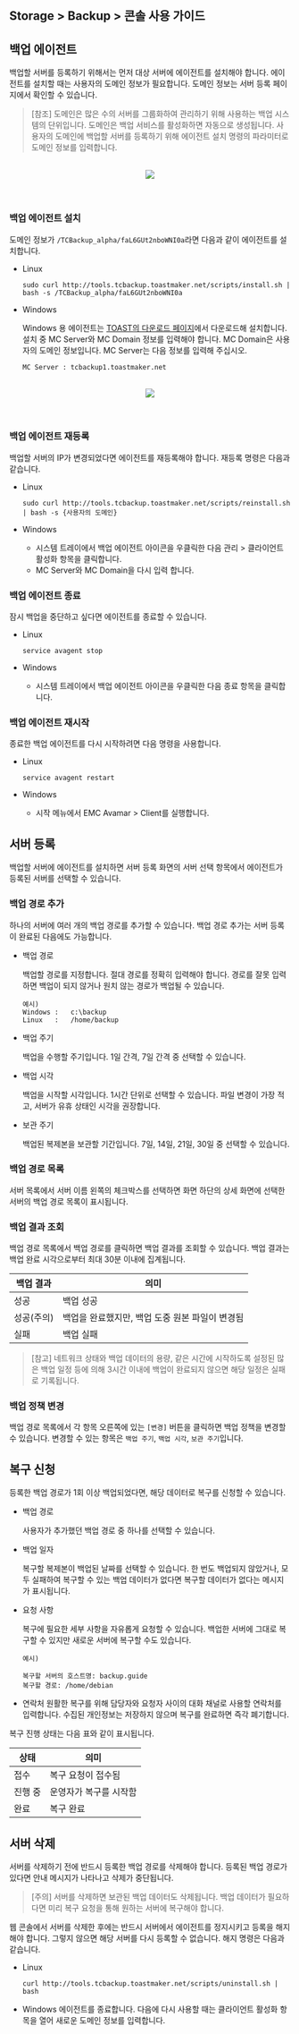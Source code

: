 ## Storage > Backup > 콘솔 사용 가이드

## 백업 에이전트
백업할 서버를 등록하기 위해서는 먼저 대상 서버에 에이전트를 설치해야 합니다. 에이전트를 설치할 때는 사용자의 도메인 정보가 필요합니다. 도메인 정보는 서버 등록 페이지에서 확인할 수 있습니다.

> [참조]
> 도메인은 많은 수의 서버를 그룹화하여 관리하기 위해 사용하는 백업 시스템의 단위입니다.
> 도메인은 백업 서비스를 활성화하면 자동으로 생성됩니다.
> 사용자의 도메인에 백업할 서버를 등록하기 위해 에이전트 설치 명령의 파라미터로 도메인 정보를 입력합니다.

<br>
<center>
<img src="http://static.toastoven.net/prod_backup/console_guide/image_01.png"/>
</center>
<br>
<br>


### 백업 에이전트 설치

도메인 정보가 `/TCBackup_alpha/faL6GUt2nboWNI0a`라면 다음과 같이 에이전트를 설치합니다.

* Linux

    ```
    sudo curl http://tools.tcbackup.toastmaker.net/scripts/install.sh | bash -s /TCBackup_alpha/faL6GUt2nboWNI0a
    ```

* Windows

	Windows 용 에이전트는 [TOAST의 다운로드 페이지](http://docs.cloud.toast.com/ko/Download)에서 다운로드해 설치합니다. 설치 중 MC Server와 MC Domain 정보를 입력해야 합니다. MC Domain은 사용자의 도메인 정보입니다. MC Server는 다음 정보를 입력해 주십시오.

    ```
    MC Server : tcbackup1.toastmaker.net
    ```

<br>
<center>
<img src="http://static.toastoven.net/prod_backup/console_guide/image_02.png"/>
<br>
</center>
<br>
<br>

### 백업 에이전트 재등록
백업할 서버의 IP가 변경되었다면 에이전트를 재등록해야 합니다. 재등록 명령은 다음과 같습니다.

* Linux

    ```
    sudo curl http://tools.tcbackup.toastmaker.net/scripts/reinstall.sh | bash -s {사용자의 도메인}
    ```

* Windows
    * 시스템 트레이에서 백업 에이전트 아이콘을 우클릭한 다음 관리 > 클라이언트 활성화 항목을 클릭합니다.
    * MC Server와 MC Domain을 다시 입력 합니다.

### 백업 에이전트 종료
잠시 백업을 중단하고 싶다면 에이전트를 종료할 수 있습니다.

* Linux

    ```
    service avagent stop
    ```

* Windows
    * 시스템 트레이에서 백업 에이전트 아이콘을 우클릭한 다음 종료 항목을 클릭합니다.

### 백업 에이전트 재시작
종료한 백업 에이전트를 다시 시작하려면 다음 명령을 사용합니다.

* Linux

    ```
    service avagent restart
    ```

* Windows
    * 시작 메뉴에서 EMC Avamar > Client를 실행합니다.


## 서버 등록
백업할 서버에 에이전트를 설치하면 서버 등록 화면의 서버 선택 항목에서 에이전트가 등록된 서버를 선택할 수 있습니다.

### 백업 경로 추가
하나의 서버에 여러 개의 백업 경로를 추가할 수 있습니다. 백업 경로 추가는 서버 등록이 완료된 다음에도 가능합니다.

* 백업 경로

	백업할 경로를 지정합니다. 절대 경로를 정확히 입력해야 합니다. 경로를 잘못 입력하면 백업이 되지 않거나 원치 않는 경로가 백업될 수 있습니다.

    ```
    예시)
    Windows :   c:\backup
    Linux   :   /home/backup
    ```

* 백업 주기

	백업을 수행할 주기입니다. 1일 간격, 7일 간격 중 선택할 수 있습니다.

* 백업 시각

	백업을 시작할 시각입니다. 1시간 단위로 선택할 수 있습니다. 파일 변경이 가장 적고, 서버가 유휴 상태인 시각을 권장합니다.

* 보관 주기

	백업된 복제본을 보관할 기간입니다. 7일, 14일, 21일, 30일 중 선택할 수 있습니다.


### 백업 경로 목록
서버 목록에서 서버 이름 왼쪽의 체크박스를 선택하면 화면 하단의 상세 화면에 선택한 서버의 백업 경로 목록이 표시됩니다.

### 백업 결과 조회
백업 경로 목록에서 백업 경로를 클릭하면 백업 결과를 조회할 수 있습니다. 백업 결과는 백업 완료 시각으로부터 최대 30분 이내에 집계됩니다.

| 백업 결과 | 의미 |
| --- | --- |
| 성공 | 백업 성공 |
| 성공(주의) | 백업을 완료했지만, 백업 도중 원본 파일이 변경됨 |
| 실패 | 백업 실패 |

> [참고]
> 네트워크 상태와 백업 데이터의 용량, 같은 시간에 시작하도록 설정된 많은 백업 일정 등에 의해 3시간 이내에 백업이 완료되지 않으면 해당 일정은 실패로 기록됩니다.

### 백업 정책 변경

백업 경로 목록에서 각 항목 오른쪽에 있는 `[변경]` 버튼을 클릭하면 백업 정책을 변경할 수 있습니다. 변경할 수 있는 항목은 `백업 주기`, `백업 시각`, `보관 주기`입니다.

## 복구 신청
등록한 백업 경로가 1회 이상 백업되었다면, 해당 데이터로 복구를 신청할 수 있습니다.

* 백업 경로

	사용자가 추가했던 백업 경로 중 하나를 선택할 수 있습니다.

* 백업 일자

	복구할 복제본이 백업된 날짜를 선택할 수 있습니다. 한 번도 백업되지 않았거나, 모두 실패하여 복구할 수 있는 백업 데이터가 없다면 복구할 데이터가 없다는 메시지가 표시됩니다.

* 요청 사항

	복구에 필요한 세부 사항을 자유롭게 요청할 수 있습니다. 백업한 서버에 그대로 복구할 수 있지만 새로운 서버에 복구할 수도 있습니다.

	```
    예시)

	복구할 서버의 호스트명: backup.guide
	복구할 경로: /home/debian
	```

* 연락처
	원활한 복구를 위해 담당자와 요청자 사이의 대화 채널로 사용할 연락처를 입력합니다. 수집된 개인정보는 저장하지 않으며 복구를 완료하면 즉각 폐기합니다.

복구 진행 상태는 다음 표와 같이 표시됩니다.

|상태|의미|
|---|---|
|접수|복구 요청이 접수됨|
|진행 중|운영자가 복구를 시작함|
|완료|복구 완료|


## 서버 삭제

서버를 삭제하기 전에 반드시 등록한 백업 경로를 삭제해야 합니다. 등록된 백업 경로가 있다면 안내 메시지가 나타나고 삭제가 중단됩니다.

> [주의]
> 서버를 삭제하면 보관된 백업 데이터도 삭제됩니다. 백업 데이터가 필요하다면 미리 복구 요청을 통해 원하는 서버에 복구해야 합니다.

웹 콘솔에서 서버를 삭제한 후에는 반드시 서버에서 에이전트를 정지시키고 등록을 해지해야 합니다. 그렇지 않으면 해당 서버를 다시 등록할 수 없습니다. 해지 명령은 다음과 같습니다.

* Linux

    ```
    curl http://tools.tcbackup.toastmaker.net/scripts/uninstall.sh | bash
    ```

* Windows
    에이전트를 종료합니다. 다음에 다시 사용할 때는 클라이언트 활성화 항목을 열어 새로운 도메인 정보를 입력합니다.
